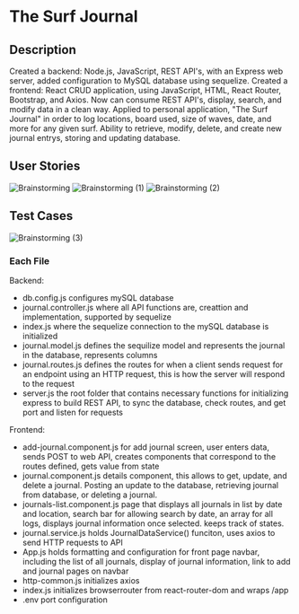 # The Surf Journal

## Description
Created a backend: Node.js, JavaScript, REST API's, with an Express web server, added configuration to MySQL database using sequelize. Created a frontend: React CRUD application, using JavaScript, HTML, React Router, Bootstrap, and Axios. Now can consume REST API's, display, search, and modify data in a clean way. Applied to personal application, "The Surf Journal" in order to log locations, board used, size of waves, date, and more for any given surf. Ability to retrieve, modify, delete, and create new journal entrys, storing and updating database.

## User Stories
![Brainstorming](https://github.com/taylorroberts333/SurfJournal/assets/83095073/d950137a-4048-4276-850e-cb68682ee974)
![Brainstorming (1)](https://github.com/taylorroberts333/SurfJournal/assets/83095073/f5e51729-d952-4983-a51f-3245e99c58a8)
![Brainstorming (2)](https://github.com/taylorroberts333/SurfJournal/assets/83095073/dfda8aa4-f64b-447f-8a88-4148b05d8565)

## Test Cases
![Brainstorming (3)](https://github.com/taylorroberts333/SurfJournal/assets/83095073/13647ae3-302e-4159-a4e1-dfa36d35b13a)

### Each File
Backend:
- db.config.js configures mySQL database
- journal.controller.js where all API functions are, creattion and implementation, supported by sequelize
- index.js where the sequelize connection to the mySQL database is initialized
- journal.model.js defines the sequilize model and represents the journal in the database, represents columns
- journal.routes.js defines the routes for when a client sends request for an endpoint using an HTTP request, this is how the server will respond to the request
- server.js the root folder that contains necessary functions for initializing express to build REST API, to sync the database, check routes, and get port and listen for requests

Frontend: 
- add-journal.component.js for add journal screen, user enters data, sends POST to web API, creates components that correspond to the routes defined, gets value from state
- journal.component.js details component, this allows to get, update, and delete a journal. Posting an update to the database, retrieving journal from database, or deleting a journal.
- journals-list.component.js page that displays all journals in list by date and location, search bar for allowing search by date, an array for all logs, displays journal information once selected. keeps track of states.
- journal.service.js holds JournalDataService() funciton, uses axios to send HTTP requests to API
- App.js holds formatting and configuration for front page navbar, including the list of all journals, display of journal information, link to add and journal pages on navbar 
- http-common.js initializes axios
- index.js initializes browserrouter from react-router-dom and wraps /app
- .env port configuration
